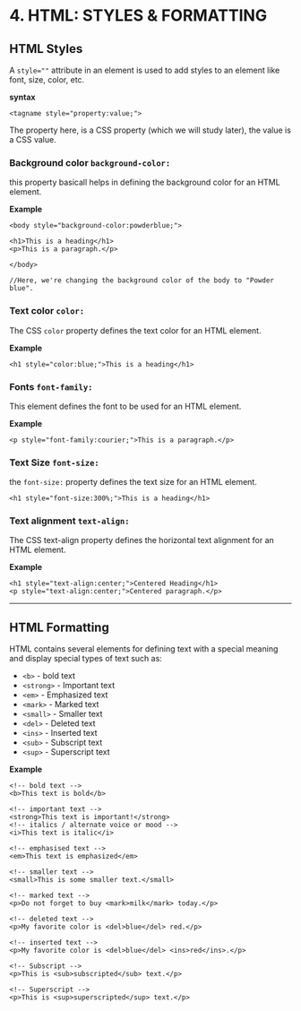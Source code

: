# 4. HTML: STYLES & FORMATTING 


## HTML Styles

A `style=""` attribute in an element is used to add styles to an element like font, size, color, etc.

**syntax**

```
<tagname style="property:value;">
```
The property here, is a CSS property (which we will study later), the value is a CSS value.

### Background color `background-color:`

this property basicall helps in defining the background color for an HTML element.

**Example**

```
<body style="background-color:powderblue;">

<h1>This is a heading</h1>
<p>This is a paragraph.</p>

</body>

//Here, we're changing the background color of the body to "Powder blue".
```

### Text color `color:`

The CSS `color` property defines the text color for an HTML element.

**Example**

```
<h1 style="color:blue;">This is a heading</h1>
```

### Fonts `font-family:`

This element defines the font to be used for an HTML element.

**Example**

```
<p style="font-family:courier;">This is a paragraph.</p>
```

### Text Size `font-size:`

the `font-size:` property defines the text size for an HTML element.

```
<h1 style="font-size:300%;">This is a heading</h1>
```

### Text alignment `text-align:`
The CSS text-align property defines the horizontal text alignment for an HTML element.

**Example**

```
<h1 style="text-align:center;">Centered Heading</h1>
<p style="text-align:center;">Centered paragraph.</p>
```

---

## HTML Formatting

HTML contains several elements for defining text with a special meaning and display special types of text such as:

* `<b>` - bold text
* `<strong>` - Important text
* `<em>` - Emphasized text
* `<mark>` - Marked text
* `<small>` - Smaller text
* `<del>` - Deleted text
* `<ins>` - Inserted text
* `<sub>` - Subscript text
* `<sup>` - Superscript text

**Example**

```
<!-- bold text -->
<b>This text is bold</b>

<!-- important text -->
<strong>This text is important!</strong>
<!-- italics / alternate voice or mood -->
<i>This text is italic</i>

<!-- emphasised text -->
<em>This text is emphasized</em>

<!-- smaller text -->
<small>This is some smaller text.</small>

<!-- marked text -->
<p>Do not forget to buy <mark>milk</mark> today.</p>

<!-- deleted text -->
<p>My favorite color is <del>blue</del> red.</p>

<!-- inserted text -->
<p>My favorite color is <del>blue</del> <ins>red</ins>.</p>

<!-- Subscript -->
<p>This is <sub>subscripted</sub> text.</p>

<!-- Superscript -->
<p>This is <sup>superscripted</sup> text.</p>
```
